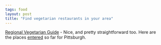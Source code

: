 ```yaml
---
tags: food
layout: post
title: "Find vegetarian restaurants in your area"
---
```




<a href="http://www.regveg.org/">Regional Vegetarian Guide</a> - Nice, and pretty straightforward too. Here are the places <a href="http://www.regveg.org/location/view.mhtml?location_id=11&new_query=1">entered</a> so far for Pittsburgh.


